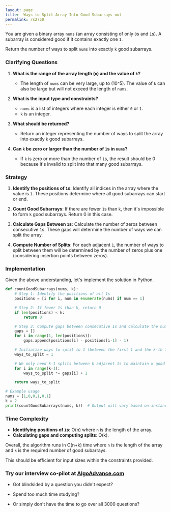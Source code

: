 ```yaml
---
layout: page
title:  Ways to Split Array Into Good Subarrays-out
permalink: /s2750
---
```


You are given a binary array `nums` (an array consisting of only `0`s and `1`s). A subarray is considered good if it contains exactly one `1`.

Return the number of ways to split `nums` into exactly `k` good subarrays.

### Clarifying Questions

1. **What is the range of the array length (`n`) and the value of `k`?**
    - The length of `nums` can be very large, up to \(10^5\). The value of `k` can also be large but will not exceed the length of `nums`.

2. **What is the input type and constraints?**
    - `nums` is a list of integers where each integer is either `0` or `1`.
    - `k` is an integer.

3. **What should be returned?**
    - Return an integer representing the number of ways to split the array into exactly `k` good subarrays.

4. **Can `k` be zero or larger than the number of `1`s in `nums`?**
    - If `k` is zero or more than the number of `1`s, the result should be 0 because it's invalid to split into that many good subarrays.

### Strategy

1. **Identify the positions of `1`s**: Identify all indices in the array where the value is `1`. These positions determine where all good subarrays can start or end.
   
2. **Count Good Subarrays**: If there are fewer `1`s than `k`, then it's impossible to form `k` good subarrays. Return 0 in this case.

3. **Calculate Gaps Between `1`s**: Calculate the number of zeros between consecutive `1`s. These gaps will determine the number of ways we can split the array.

4. **Compute Number of Splits**: For each adjacent `1`, the number of ways to split between them will be determined by the number of zeros plus one (considering insertion points between zeros).

### Implementation

Given the above understanding, let's implement the solution in Python.

```python
def countGoodSubarrays(nums, k):
    # Step 1: Identify the positions of all 1s
    positions = [i for i, num in enumerate(nums) if num == 1]

    # Step 2: If fewer 1s than k, return 0
    if len(positions) < k:
        return 0

    # Step 3: Compute gaps between consecutive 1s and calculate the number of splits
    gaps = []
    for i in range(1, len(positions)):
        gaps.append(positions[i] - positions[i-1] - 1)

    # Initialize ways to split to 1 (between the first 1 and the k-th 1)
    ways_to_split = 1

    # We only need k-1 splits between k adjacent 1s to maintain k good subarrays
    for i in range(k-1):
        ways_to_split *= gaps[i] + 1

    return ways_to_split

# Example usage
nums = [1,0,0,1,0,1]
k = 2
print(countGoodSubarrays(nums, k))  # Output will vary based on instance
```

### Time Complexity

- **Identifying positions of `1`s**: O(n) where `n` is the length of the array.
- **Calculating gaps and computing splits**: O(k).

Overall, the algorithm runs in O(n+k) time where `n` is the length of the array and `k` is the required number of good subarrays.

This should be efficient for input sizes within the constraints provided.


### Try our interview co-pilot at [AlgoAdvance.com](https://algoAdvance.com)

- Got blindsided by a question you didn't expect?

- Spend too much time studying?

- Or simply don't have the time to go over all 3000 questions?

